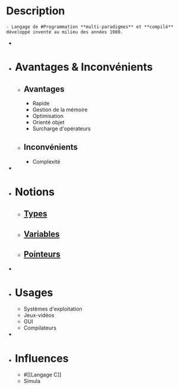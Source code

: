 # Description
	- Langage de #Programmation **multi-paradigmes** et **compilé** développé inventé au milieu des années 1980.
-
- # Avantages & Inconvénients
	- ## Avantages
		- Rapide
		- Gestion de la mémoire
		- Optimisation
		- Orienté objet
		- Surcharge d'opérateurs
	- ## Inconvénients
		- Complexité
-
- # Notions
	- ## [Types](((66741c79-5e65-4f51-b3c6-00e62a28c6d0)))
	- ## [Variables](((66740240-b7ba-4a5e-af69-4110f0d7b628)))
	- ## [Pointeurs](((6673ffb0-886e-4e73-a0fd-1cdabff8510a)))
-
- # Usages
	- Systèmes d'exploitation
	- Jeux-vidéos
	- GUI
	- Compilateurs
-
- # Influences
	- #[[Langage C]]
	- Simula